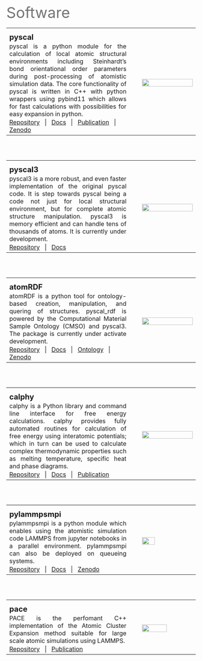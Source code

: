 
<p style="width:70%; font-size:40px; text-align:left; color:#757575">Software</p>

<table table style='table-layout:fixed;width:100%' border="0">
  <th style='width: 65%;'> </th>
  <th style='width: 5%;'> </th>
<tr>
  <td>    
    <p style="width:70%; font-size:20px; text-align:left;"><b> pyscal </b></p>
    <p style="text-align:justify;"> pyscal is a python module for the calculation of local atomic structural environments including Steinhardt’s bond orientational order parameters during post-processing of atomistic simulation data. The core functionality of pyscal is written in C++ with python wrappers using pybind11 which allows for fast calculations with possibilities for easy expansion in python.</p>
    <a href="https://github.com/pyscal/pyscal">Repository</a> &nbsp; | &nbsp;
    <a href="https://pyscal.org/en/latest/index.html">Docs</a> &nbsp; | &nbsp;
    <a href="https://joss.theoj.org/papers/10.21105/joss.01824">Publication</a> &nbsp; | &nbsp;
    <a href="https://doi.org/10.5281/zenodo.3522376">Zenodo</a>
  </td>
  <td> </td>
  <td>
    <img src="https://pyscal.org/en/latest/_static/pyscal_logo1.png" width="100%" align="right">
  </td>
</tr>
</table>

<br><br>

<table table style='table-layout:fixed;width:100%' border="0">
  <th style='width: 65%;'> </th>
  <th style='width: 5%;'> </th>
<tr>
  <td>    
    <p style="width:70%; font-size:20px; text-align:left;"><b> pyscal3 </b></p>
    <p style="text-align:justify;"> pyscal3 is a more robust, and even faster implementation of the original pyscal code. It is step towards pyscal being a code not just for local structural environment, but for complete atomic structure manipulation. pyscal3 is memory efficient and can handle tens of thousands of atoms. It is currently under development. </p>
    <a href="https://github.com/pyscal/pyscal3">Repository</a> &nbsp; | &nbsp;
    <a href="https://pyscal.org/en/v3/">Docs</a> &nbsp;
  </td>
  <td> </td>
  <td>
    <img src="https://pyscal.org/en/latest/_static/pyscal_logo1.png" width="100%" align="right">
  </td>
</tr>
</table>

<br><br>

<table table style='table-layout:fixed;width:100%' border="0">
  <th style='width: 65%;'> </th>
  <th style='width: 5%;'> </th>
<tr>
  <td>    
    <p style="width:70%; font-size:20px; text-align:left;"><b> atomRDF </b></p>
    <p style="text-align:justify;"> atomRDF is a python tool for ontology-based creation, manipulation, and quering of structures. pyscal_rdf is powered by the Computational Material Sample Ontology (CMSO) and pyscal3. The package is currently under activate development. </p>
    <a href="https://github.com/pyscal/atomrdf">Repository</a> &nbsp; | &nbsp;
    <a href="https://rdf.pyscal.org/en/latest/">Docs</a> &nbsp; | &nbsp;
    <a href="https://github.com/Materials-Data-Science-and-Informatics/cmso-ontology">Ontology</a> &nbsp; | &nbsp;
    <a href="https://doi.org/10.5281/zenodo.8146527">Zenodo</a>
  </td>
  <td> </td>
  <td>
    <img src="https://rdf.pyscal.org/en/latest/_static/logo.png" width="100%" align="right">
  </td>
</tr>
</table>

<br><br>

<table table style='table-layout:fixed;width:100%' border="0">
  <th style='width: 65%;'> </th>
  <th style='width: 5%;'> </th>
<tr>
  <td>    
    <p style="width:70%; font-size:20px; text-align:left;"><b> calphy </b></p>
    <p style="text-align:justify;"> calphy is a Python library and command line interface for free energy calculations. calphy provides fully automated routines for calculation of free energy using interatomic potentials; which in turn can be used to calculate complex thermodynamic properties such as melting temperature, specific heat and phase diagrams. </p>
    <a href="https://github.com/ICAMS/calphy">Repository</a> &nbsp; | &nbsp;
    <a href="https://calphy.org/en/latest/">Docs</a> &nbsp; | &nbsp;
    <a href="https://journals.aps.org/prmaterials/abstract/10.1103/PhysRevMaterials.5.103801">Publication</a>
  </td>
  <td> </td>
  <td>
    <img src="https://calphy.org/en/latest/_static/calphy_logo.png" width="100%" align="right">
  </td>
</tr>
</table>

<br><br>

<table table style='table-layout:fixed;width:100%' border="0">
  <th style='width: 65%;'> </th>
  <th style='width: 5%;'> </th>
<tr>
  <td>    
    <p style="width:70%; font-size:20px; text-align:left;"><b> pylammpsmpi </b></p>
    <p style="text-align:justify;"> pylammpsmpi is a python module which enables using the atomistic simulation code LAMMPS from jupyter notebooks in a parallel environment. pylammpsmpi can also be deployed on queueing systems. </p>
    <a href="https://github.com/pyiron/pylammpsmpi">Repository</a> &nbsp; | &nbsp;
    <a href="https://pylammpsmpi.readthedocs.io/en/latest/">Docs</a> &nbsp; | &nbsp;
    <a href="https://doi.org/10.5281/zenodo.5034216">Zenodo</a>
  </td>
  <td> </td>
  <td>
    <img src="https://avatars.githubusercontent.com/u/25691954?s=200&v=4" width="50%" align="center">
  </td>
</tr>
</table>

<br><br>

<table table style='table-layout:fixed;width:100%' border="0">
  <th style='width: 65%;'> </th>
  <th style='width: 5%;'> </th>
<tr>
  <td>    
    <p style="width:70%; font-size:20px; text-align:left;"><b> pace </b></p>
    <p style="text-align:justify;"> PACE is the perfomant C++ implementation of the Atomic Cluster Expansion method suitable for large scale atomic simulations using LAMMPS. </p>
    <a href="https://github.com/ICAMS/lammps-user-pace">Repository</a> &nbsp; | &nbsp;
    <a href="https://doi.org/10.1038/s41524-021-00559-9">Publication</a>
  </td>
  <td> </td>
  <td>
    <img src="https://opengraph.githubassets.com/924f5928d77696be8398c46bd721c963c9df7921c117ea5a1e1ca54fc9c77a02/ICAMS/lammps-user-pace" width="70%" align="center">
  </td>
</tr>
</table>

<style type="text/css">
p {
   margin: 2px 0;
}
</style>

